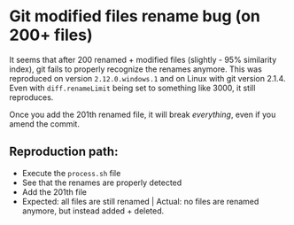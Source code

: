 # Git modified files rename bug (on 200+ files)
It seems that after 200 renamed + modified files (slightly - 95% similarity index), git fails to properly recognize the renames anymore. This was reproduced on version `2.12.0.windows.1` and on Linux with git version 2.1.4. Even with `diff.renameLimit` being set to something like 3000, it still reproduces.

Once you add the 201th renamed file, it will break *everything*, even if you amend the commit.

## Reproduction path:
* Execute the `process.sh` file
* See that the renames are properly detected
* Add the 201th file
* Expected: all files are still renamed | Actual: no files are renamed anymore, but instead added + deleted.
